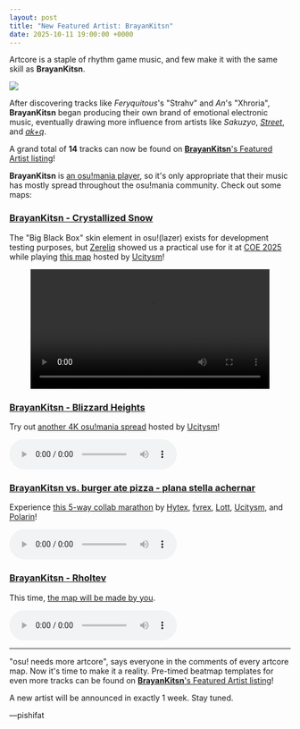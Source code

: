 ```yaml
---
layout: post
title: "New Featured Artist: BrayanKitsn"
date: 2025-10-11 19:00:00 +0000
---
```


Artcore is a staple of rhythm game music, and few make it with the same skill as **BrayanKitsn**.

![](https://assets.ppy.sh/artists/506/header.jpg)

After discovering tracks like *Feryquitous*'s "Strahv" and *An*'s "Xhroria", **BrayanKitsn** began producing their own brand of emotional electronic music, eventually drawing more influence from artists like *Sakuzyo*, [*Street*](https://osu.ppy.sh/beatmaps/artists/89), and [*ak+q*](https://osu.ppy.sh/beatmaps/artists/466).

A grand total of **14** tracks can now be found on [**BrayanKitsn**'s Featured Artist listing](https://osu.ppy.sh/beatmaps/artists/506)!

**BrayanKitsn** is [an osu!mania player](https://osu.ppy.sh/users/34744443), so it's only appropriate that their music has mostly spread throughout the osu!mania community. Check out some maps:

### [BrayanKitsn - Crystallized Snow](https://assets.ppy.sh/artists/506/Songs/BrayanKitsn_-_Crystallized_Snow_Short_Ver..osz)

The "Big Black Box" skin element in osu!(lazer) exists for development testing purposes, but [Zereliq](https://osu.ppy.sh/users/4059978) showed us a practical use for it at [COE 2025](/wiki/Community/cavoe's_osu!_event) while playing [this map](https://osu.ppy.sh/beatmapsets/1871690) hosted by [Ucitysm](https://osu.ppy.sh/users/14768693)!

<div align="center" class="osu-md__paragraph">
    <video width="85%" controls>
        <source src="https://assets.ppy.sh/artists/506/release_showcase.mp4" type="video/mp4" preload="none">
    </video>
</div>

### [BrayanKitsn - Blizzard Heights](https://assets.ppy.sh/artists/506/Songs/BrayanKitsn%20-%20Blizzard%20Heights.osz)

Try out [another 4K osu!mania spread](https://osu.ppy.sh/beatmapsets/2071574) hosted by [Ucitysm](https://osu.ppy.sh/users/14768693)!

<audio controls>
    <source src="https://assets.ppy.sh/artists/506/Songs/BrayanKitsn%20-%20Blizzard%20Heights.mp3">
</audio>

### [BrayanKitsn vs. burger ate pizza - plana stella achernar](https://assets.ppy.sh/artists/506/plana%20stella%20achernar/BrayanKitsn%20vs.%20burger%20ate%20pizza%20-%20plana%20stella%20achernar.osz)

Experience [this 5-way collab marathon](https://osu.ppy.sh/beatmapsets/2119559) by [Hytex](https://osu.ppy.sh/users/8536263), [fvrex](https://osu.ppy.sh/users/11863699), [Lott](https://osu.ppy.sh/users/13821222), [Ucitysm](https://osu.ppy.sh/users/14768693), and [Polarin](https://osu.ppy.sh/users/15104680)!

<audio controls>
    <source src="https://assets.ppy.sh/artists/506/plana%20stella%20achernar/BrayanKitsn%20vs.%20burger%20ate%20pizza%20-%20plana%20stella%20achernar.mp3">
</audio>

### [BrayanKitsn - Rholtev](https://assets.ppy.sh/artists/506/Songs/BrayanKitsn%20-%20Rholtev.osz)

This time, [the map will be made by you](https://assets.ppy.sh/artists/506/Songs/BrayanKitsn%20-%20Rholtev.osz).

<audio controls>
    <source src="https://assets.ppy.sh/artists/506/Songs/BrayanKitsn%20-%20Rholtev.mp3">
</audio>

---

"osu! needs more artcore", says everyone in the comments of every artcore map. Now it's time to make it a reality. Pre-timed beatmap templates for even more tracks can be found on [**BrayanKitsn**'s Featured Artist listing](https://osu.ppy.sh/beatmaps/artists/506)!

A new artist will be announced in exactly 1 week. Stay tuned.

—pishifat
